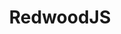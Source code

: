 ---
type: framework
cloudinary_convert: false
published: published
slug: redwoodjs
title: RedwoodJS
start: January 01, 2000
---